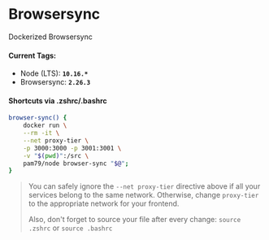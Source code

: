 # Browsersync

Dockerized Browsersync

#### Current Tags:

* Node (LTS): **`10.16.*`**
* Browsersync: **`2.26.3`**

#### Shortcuts via .zshrc/.bashrc

```bash
browser-sync() {
    docker run \
    --rm -it \
    --net proxy-tier \
    -p 3000:3000 -p 3001:3001 \
    -v "$(pwd)":/src \
    pam79/node browser-sync "$@";
}
```

> You can safely ignore the `--net proxy-tier` directive above if all your services belong to the same network. Otherwise, change `proxy-tier` to the appropriate network for your frontend.
>
> Also, don't forget to source your file after every change: `source .zshrc` or `source .bashrc`

